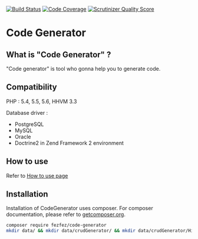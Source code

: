 [![Build Status](https://travis-ci.org/fezfez/codeGenerator.png?branch=master)](https://travis-ci.org/fezfez/codeGenerator)
[![Code Coverage](https://scrutinizer-ci.com/g/fezfez/codeGenerator/badges/coverage.png?s=56a1921623a18b0405091624044c6d1e8a4452ac)](https://scrutinizer-ci.com/g/fezfez/codeGenerator/)
[![Scrutinizer Quality Score](https://scrutinizer-ci.com/g/fezfez/codeGenerator/badges/quality-score.png?s=fc3829220661fc6edf510608d909cf7b4776713c)](https://scrutinizer-ci.com/g/fezfez/codeGenerator/)

Code Generator
=============

What is "Code Generator" ?
------------------------

"Code generator" is tool who gonna help you to generate code.


Compatibility
------------
PHP : 5.4, 5.5, 5.6, HHVM 3.3

Database driver : 

 - PostgreSQL
 - MySQL
 - Oracle
 - Doctrine2 in Zend Framework 2 environment

How to use
----------
Refer to [How to use page][1] 
 
Installation
------------
Installation of CodeGenerator uses composer. For composer documentation, please refer to [getcomposer.org](http://getcomposer.org/).

```sh
composer require fezfez/code-generator
mkdir data/ && mkdir data/crudGenerator/ && mkdir data/crudGenerator/History/ && chmod 777 data/crudGenerator/History/ && mkdir data/crudGenerator/Config/ && chmod 777 data/crudGenerator/Config/
```


  [1]: https://github.com/fezfez/codeGenerator/blob/master/HOWTOUSE.md
